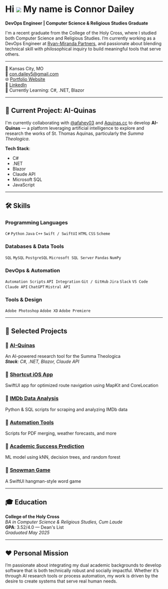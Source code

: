 Hi ![](https://user-images.githubusercontent.com/18350557/176309783-0785949b-9127-417c-8b55-ab5a4333674e.gif) My name is Connor Dailey
======================================================================================================================================

**DevOps Engineer | Computer Science & Religious Studies Graduate**

I'm a recent graduate from the College of the Holy Cross, where I studied both Computer Science and Religious Studies. I’m currently working as a DevOps Engineer at [Ryan-Miranda Partners](https://ryan-miranda.com/), and passionate about blending technical skill with philosophical inquiry to build meaningful tools that serve others.

---

📍 Kansas City, MO  
📧 [con.dailey5@gmail.com](mailto:con.dailey5@gmail.com)  
🌐 [Portfolio Website](https://github.com/condailey/portfolio)  
🔗 [LinkedIn](https://www.linkedin.com/in/connor-dailey-063748227)  
🧠 Currently Learning: C#, .NET, Blazor  

---

## 🧪 Current Project: AI-Quinas

I'm currently collaborating with [@afahey03](https://github.com/afahey03) and [Aquinas.cc](https://aquinas.cc/la/en/~ST.I) to develop **AI-Quinas** — a platform leveraging artificial intelligence to explore and research the works of St. Thomas Aquinas, particularly the _Summa Theologica_.

**Tech Stack**:
- C#
- .NET
- Blazor
- Claude API
- Microsoft SQL
- JavaScript

---

## 🛠️ Skills

### Programming Languages
`C#` `Python` `Java` `C++` `Swift / SwiftUI` `HTML` `CSS` `Scheme`

### Databases & Data Tools
`SQL` `MySQL` `PostgreSQL` `Microsoft SQL Server` `Pandas` `NumPy`

### DevOps & Automation
`Automation Scripts` `API Integration` `Git / GitHub` `Jira` `Slack` `VS Code`  
`Claude API` `ChatGPT` `Mistral API`

### Tools & Design
`Adobe Photoshop` `Adobe XD` `Adobe Premiere`

---

## 📁 Selected Projects

### 🔹 [AI-Quinas](https://github.com/condailey/portfolio)
An AI-powered research tool for the Summa Theologica  
_**Stack**: C#, .NET, Blazor, Claude API_

### 🔹 [Shortcut iOS App](https://github.com/afahey03/Shortcut)  
SwiftUI app for optimized route navigation using MapKit and CoreLocation

### 🔹 [IMDb Data Analysis](https://github.com/condailey/Projects/tree/main)  
Python & SQL scripts for scraping and analyzing IMDb data

### 🔹 [Automation Tools](https://github.com/condailey/Projects/tree/main/Automations)  
Scripts for PDF merging, weather forecasts, and more

### 🔹 [Academic Success Prediction](https://github.com/afahey03/Grade-Predictor)  
ML model using kNN, decision trees, and random forest

### 🔹 [Snowman Game](https://github.com/afahey03/Snowman)  
A SwiftUI hangman-style word game

---

## 🎓 Education

**College of the Holy Cross**  
_BA in Computer Science & Religious Studies, Cum Laude_  
**GPA**: 3.52/4.0 — Dean's List  
_Graduated May 2025_

---

## ❤️ Personal Mission

I’m passionate about integrating my dual academic backgrounds to develop software that is both technically robust and socially impactful. Whether it’s through AI research tools or process automation, my work is driven by the desire to create systems that serve real human needs.


